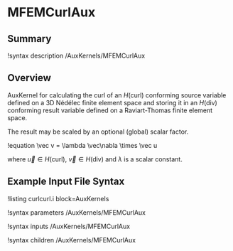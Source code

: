 # MFEMCurlAux

## Summary

!syntax description /AuxKernels/MFEMCurlAux

## Overview

AuxKernel for calculating the curl of an $H(\mathrm{curl})$ conforming source variable defined on a 3D Nédélec finite element
space and storing it in an $H(\mathrm{div})$ conforming result variable defined on a Raviart-Thomas finite element space.

The result may be scaled by an optional (global) scalar factor.

!equation
\vec v =  \lambda \vec\nabla \times \vec u

where $\vec u \in H(\mathrm{curl})$, $\vec v \in H(\mathrm{div})$ and $\lambda$ is a scalar constant.

## Example Input File Syntax

!listing curlcurl.i block=AuxKernels

!syntax parameters /AuxKernels/MFEMCurlAux

!syntax inputs /AuxKernels/MFEMCurlAux

!syntax children /AuxKernels/MFEMCurlAux
